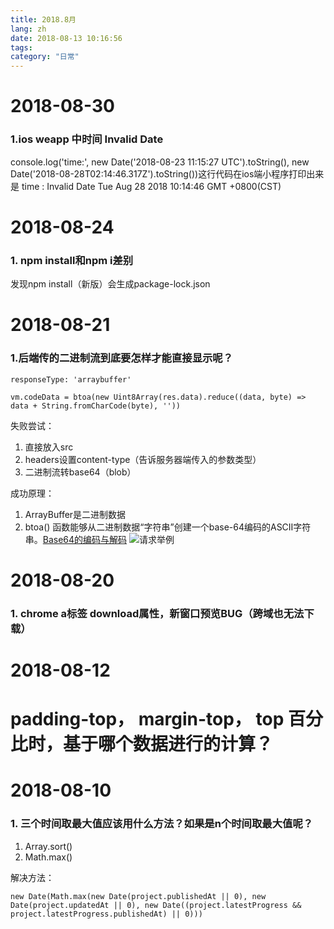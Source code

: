 ```yaml
---
title: 2018.8月
lang: zh
date: 2018-08-13 10:16:56
tags:
category: "日常"
---
```


# 2018-08-30

### 1.ios weapp 中时间 Invalid Date
console.log('time:', new Date('2018-08-23 11:15:27 UTC').toString(), new Date('2018-08-28T02:14:46.317Z').toString())这行代码在ios端小程序打印出来是 time : Invalid Date Tue Aug 28 2018 10:14:46 GMT +0800(CST)

# 2018-08-24

### 1. npm install和npm i差别
发现npm install（新版）会生成package-lock.json

# 2018-08-21

### 1.后端传的二进制流到底要怎样才能直接显示呢？
```
responseType: 'arraybuffer'

vm.codeData = btoa(new Uint8Array(res.data).reduce((data, byte) => data + String.fromCharCode(byte), ''))
```
失败尝试：
1. 直接放入src
2. headers设置content-type（告诉服务器端传入的参数类型）
3. 二进制流转base64（blob）

成功原理：
1. ArrayBuffer是二进制数据
2. btoa() 函数能够从二进制数据“字符串”创建一个base-64编码的ASCII字符串。[Base64的编码与解码](https://developer.mozilla.org/zh-CN/docs/Web/API/WindowBase64/Base64_encoding_and_decoding)
![请求举例](https://upload-images.jianshu.io/upload_images/139609-052b0f5ae4e1aa2c.png?imageMogr2/auto-orient/strip%7CimageView2/2/w/1240)


# 2018-08-20

### 1. chrome a标签 download属性，新窗口预览BUG（跨域也无法下载）

# 2018-08-12

# padding-top， margin-top， top 百分比时，基于哪个数据进行的计算？

# 2018-08-10

### 1. 三个时间取最大值应该用什么方法？如果是n个时间取最大值呢？

1. Array.sort()
2. Math.max()

解决方法：
```
new Date(Math.max(new Date(project.publishedAt || 0), new Date(project.updatedAt || 0), new Date((project.latestProgress && project.latestProgress.publishedAt) || 0)))
```